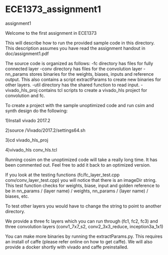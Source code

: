 # ECE1373_assignment1
assignment1

Welcome to the first assignment in ECE1373

This will describe how to run the provided sample code in this directory. 
This description assumes you have read the assignment handout in doc/assignment1.pdf



The source code is organized as follows:
-fc directory has files for fully connected layer
-conv directory has files for the convolution layer
-nn_params stores binaries for the weights, biases, inputs and reference output. This also contains a script
extractParams to create new binaries for other layers. 
-util directory has the shared function to read input.
-vivado_hls_proj contains tcl scripts to create a vivado_hls project for convolution and fc.

To create a project with the sample unoptimized code and run csim and synth design do the following:

1)Install vivado 2017.2 

2)source <xilinx install path>/Vivado/2017.2/settings64.sh 

3)cd vivado_hls_proj

4)vivado_hls conv_hls.tcl

Running cosim on the unoptimized code will take a really long time. It has been commented out. Feel free to add it back to an optimized version.

If you look at the testing functions (fc/fc_layer_test.cpp conv/conv_layer_test.cpp) you will notice that there is an imageDir string.
This test function checks for weights, biase, input and golden reference to be in nn_params / (layer name) / weights, nn_params / (layer name) / biases, etc.

To test other layers you would have to change the string to point to another directory.

We provide a three fc layers which you can run through (fc1, fc2, fc3) and three convolution layers (conv1_7x7_s2, conv2_3x3_reduce, inception3a_1x1)

You can make more binaries by running the extractParams.py. This requires an install of caffe (please refer online on how to get caffe).
We will also provide a docker shortly with vivado and caffe preinstalled. 

